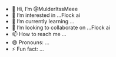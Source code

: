 - 👋 Hi, I’m @MulderItssMeee
- 👀 I’m interested in ...Flock ai
- 🌱 I’m currently learning ...
- 💞️ I’m looking to collaborate on ...Flock ai
- 📫 How to reach me ...
- 😄 Pronouns: ...
- ⚡ Fun fact: ...

<!---
MulderItssMeee/MulderItssMeee is a ✨ special ✨ repository because its `README.md` (this file) appears on your GitHub profile.
You can click the Preview link to take a look at your changes.
--->
